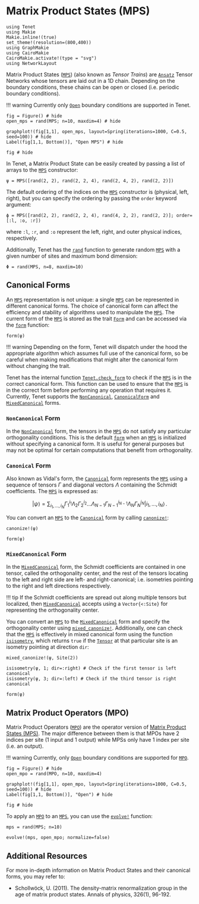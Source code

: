 # Matrix Product States (MPS)

```@setup examples
using Tenet
using Makie
Makie.inline!(true)
set_theme!(resolution=(800,400))
using GraphMakie
using CairoMakie
CairoMakie.activate!(type = "svg")
using NetworkLayout
```

Matrix Product States ([`MPS`](@ref)) (also known as _Tensor Trains_) are [`Ansatz`](@ref) Tensor Networks whose tensors are laid out in a 1D chain. Depending on the boundary conditions, these chains can be open or closed (i.e. periodic boundary conditions).

!!! warning
    Currently only [`Open`](@ref) boundary conditions are supported in Tenet.

```@example examples
fig = Figure() # hide
open_mps = rand(MPS; n=10, maxdim=4) # hide

graphplot!(fig[1,1], open_mps, layout=Spring(iterations=1000, C=0.5, seed=100)) # hide
Label(fig[1,1, Bottom()], "Open MPS") # hide

fig # hide
```

In Tenet, a Matrix Product State can be easily created by passing a list of arrays to the [`MPS`](@ref) constructor:

```@repl examples
ψ = MPS([rand(2, 2), rand(2, 2, 4), rand(2, 4, 2), rand(2, 2)])
```

The default ordering of the indices on the [`MPS`](@ref) constructor is (physical, left, right), but you can specify the ordering by passing the `order` keyword argument:

```@repl examples
ϕ = MPS([rand(2, 2), rand(2, 2, 4), rand(4, 2, 2), rand(2, 2)]; order=[:l, :o, :r])
```

where `:l`, `:r`, and `:o` represent the left, right, and outer physical indices, respectively.

Additionally, Tenet has the [`rand`](@ref) function to generate random [`MPS`](@ref) with a given number of sites and maximum bond dimension:

```@repl examples
Φ = rand(MPS, n=8, maxdim=10)
```

## Canonical Forms

An [`MPS`](@ref) representation is not unique: a single [`MPS`](@ref) can be represented in different canonical forms. The choice of canonical form can affect the efficiency and stability of algorithms used to manipulate the [`MPS`](@ref).
The current form of the [`MPS`](@ref) is stored as the trait [`Form`](@ref) and can be accessed via the [`form`](@ref) function:

```@repl examples
form(ψ)
```

!!! warning
    Depending on the form, Tenet will dispatch under the hood the appropriate algorithm which assumes full use of the canonical form, so be careful when making modifications that might alter the canonical form without changing the trait.

Tenet has the internal function [`Tenet.check_form`](@ref) to check if the [`MPS`](@ref) is in the correct canonical form. This function can be used to ensure that the [`MPS`](@ref) is in the correct form before performing any operation that requires it.
Currently, Tenet supports the [`NonCanonical`](@ref), [`CanonicalForm`](@ref) and [`MixedCanonical`](@ref) forms.

### `NonCanonical` Form

In the [`NonCanonical`](@ref) form, the tensors in the [`MPS`](@ref) do not satisfy any particular orthogonality conditions. This is the default [`form`](@ref) when an [`MPS`](@ref) is initialized without specifying a canonical form. It is useful for general purposes but may not be optimal for certain computations that benefit from orthogonality.

### `Canonical` Form

Also known as Vidal's form, the [`Canonical`](@ref) form represents the [`MPS`](@ref) using a sequence of tensors $\Gamma$ and diagonal vectors $\Lambda$ containing the Schmidt coefficients. The [`MPS`](@ref) is expressed as:

```math
| \psi \rangle = \sum_{i_1, \dots, i_N} \Gamma_1^{i_1} \Lambda_2 \Gamma_2^{i_2} \dots \Lambda_{N-1} \Gamma_{N-1}^{i_{N-1}} \Lambda_N \Gamma_N^{i_N} | i_1, \dots, i_N \rangle \, .
```

You can convert an [`MPS`](@ref) to the [`Canonical`](@ref) form by calling [`canonize!`](@ref):

```@repl examples
canonize!(ψ)

form(ψ)
```

### `MixedCanonical` Form

In the [`MixedCanonical`](@ref) form, the Schmidt coefficients are contained in one tensor, called the orthogonality center, and the rest of the tensors locating to the left and right side are left- and right-canonical; i.e. isometries pointing to the right and left directions respectively.

!!! tip
    If the Schmidt coefficients are spread out along multiple tensors but localized, then [`MixedCanonical`](@ref) accepts using a `Vector{<:Site}` for representing the orthogonality center.

You can convert an [`MPS`](@ref) to the [`MixedCanonical`](@ref) form and specify the orthogonality center using [`mixed_canonize!`](@ref). Additionally, one can check that the [`MPS`](@ref) is effectively in mixed canonical form using the function [`isisometry`](@ref), which returns `true` if the [`Tensor`](@ref) at that particular site is an isometry pointing at direction `dir`:

```@repl examples
mixed_canonize!(ψ, Site(2))

isisometry(ψ, 1; dir=:right) # Check if the first tensor is left canonical
isisometry(ψ, 3; dir=:left) # Check if the third tensor is right canonical

form(ψ)
```

## Matrix Product Operators (MPO)

Matrix Product Operators ([`MPO`](@ref)) are the operator version of [Matrix Product States (MPS)](@ref).
The major difference between them is that MPOs have 2 indices per site (1 input and 1 output) while MPSs only have 1 index per site (i.e. an output).

!!! warning
    Currently, only [`Open`](@ref) boundary conditions are supported for [`MPO`](@ref).

```@example examples
fig = Figure() # hide
open_mpo = rand(MPO, n=10, maxdim=4)

graphplot!(fig[1,1], open_mpo, layout=Spring(iterations=1000, C=0.5, seed=100)) # hide
Label(fig[1,1, Bottom()], "Open") # hide

fig # hide
```

To apply an [`MPO`](@ref) to an [`MPS`](@ref), you can use the [`evolve!`](@ref) function:

```@repl examples
mps = rand(MPS; n=10)

evolve!(mps, open_mpo; normalize=false)
```

## Additional Resources

For more in-depth information on Matrix Product States and their canonical forms, you may refer to:

- Schollwöck, U. (2011). The density-matrix renormalization group in the age of matrix product states. Annals of physics, 326(1), 96-192.
